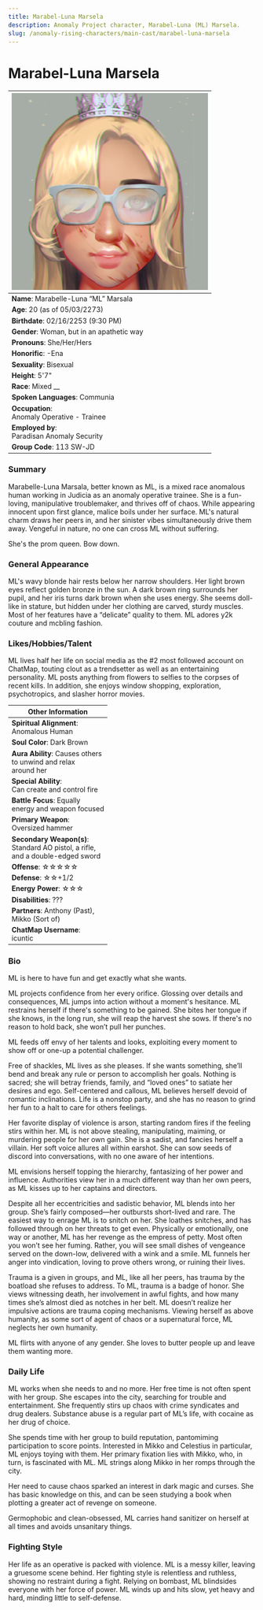 ```yaml
---
title: Marabel-Luna Marsela
description: Anomaly Project character, Marabel-Luna (ML) Marsela.
slug: /anomaly-rising-characters/main-cast/marabel-luna-marsela
---
```


# Marabel-Luna Marsela

<div class="leftCharacterProfile"> </div>

| ![M.L. Image](/img/characters/ml.jpg) |
| --- |
|**Name**: Marabelle-Luna “ML” Marsala|
|**Age**: 20 (as of 05/03/2273)|
|**Birthdate**: 02/16/2253 (9:30 PM)|
|**Gender**: Woman, but in an apathetic way|
|**Pronouns**: She/Her/Hers|
|**Honorific**: -Ena|
|**Sexuality**: Bisexual|
|**Height**: 5'7"|
|**Race**: Mixed __ |
|**Spoken Languages**: Communia|
|**Occupation**:<br/> Anomaly Operative - Trainee|
|**Employed by**:<br/> Paradisan Anomaly Security|
|**Group Code**: 113 SW-JD|






### Summary

Marabelle-Luna Marsala, better known as ML, is a mixed race anomalous human working in Judicia as an anomaly operative trainee. She is a fun-loving, manipulative troublemaker, and thrives off of chaos. While appearing innocent upon first glance, malice boils under her surface. ML's natural charm draws her peers in, and her sinister vibes simultaneously drive them away. Vengeful in nature, no one can cross ML without suffering.

She's the prom queen. Bow down.

### General Appearance

ML's wavy blonde hair rests below her narrow shoulders. Her light brown eyes reflect golden bronze in the sun. A dark brown ring surrounds her pupil, and her iris turns dark brown when she uses energy. She seems doll-like in stature, but hidden under her clothing are carved, sturdy muscles. Most of her features have a “delicate” quality to them. ML adores y2k couture and mcbling fashion.

### Likes/Hobbies/Talent

ML lives half her life on social media as the #2 most followed account on ChatMap, touting clout as a trendsetter as well as an entertaining personality. ML posts anything from flowers to selfies to the corpses of recent kills. In addition, she enjoys window shopping, exploration, psychotropics, and slasher horror movies.

<div class="rightCharacterProfile"> </div>

|Other Information|
| --- |
|**Spiritual Alignment**: <br/> 	Anomalous Human|
|**Soul Color**: 	Dark Brown|
|**Aura Ability**: 	Causes others<br/> to unwind and relax<br/> around her|
|**Special Ability**:<br/> 	Can create and control fire|
|**Battle Focus**: 	Equally<br/> energy and weapon focused|
|**Primary Weapon**:<br/> 	Oversized hammer|
|**Secondary Weapon(s)**:<br/> 	Standard AO pistol, a rifle,<br/> and a double-edged sword|
|**Offense**: ☆☆☆☆☆|
|**Defense**: ☆☆+1/2|
|**Energy Power**: ☆☆☆|
|**Disabilities**: 	???|
|**Partners**: 	Anthony (Past),<br/> Mikko (Sort of)|
|**ChatMap Username**:<br/> 	icuntic|

### Bio

ML is here to have fun and get exactly what she wants.

ML projects confidence from her every orifice. Glossing over details and consequences, ML jumps into action without a moment's hesitance. ML restrains herself if there's something to be gained. She bites her tongue if she knows, in the long run, she will reap the harvest she sows. If there's no reason to hold back, she won’t pull her punches.

ML feeds off envy of her talents and looks, exploiting every moment to show off or one-up a potential challenger.

Free of shackles, ML lives as she pleases. If she wants something, she’ll bend and break any rule or person to accomplish her goals. Nothing is sacred; she will betray friends, family, and “loved ones” to satiate her desires and ego. Self-centered and callous, ML believes herself devoid of romantic inclinations. Life is a nonstop party, and she has no reason to grind her fun to a halt to care for others feelings.

Her favorite display of violence is arson, starting random fires if the feeling stirs within her. ML is not above stealing, manipulating, maiming, or murdering people for her own gain. She is a sadist, and fancies herself a villain. Her soft voice allures all within earshot. She can sow seeds of discord into conversations, with no one aware of her intentions.

ML envisions herself topping the hierarchy, fantasizing of her power and influence. Authorities view her in a much different way than her own peers, as ML kisses up to her captains and directors.

Despite all her eccentricities and sadistic behavior, ML blends into her group. She’s fairly composed—her outbursts short-lived and rare. The easiest way to enrage ML is to snitch on her. She loathes snitches, and has followed through on her threats to get even. Physically or emotionally, one way or another, ML has her revenge as the empress of petty. Most often you won’t see her fuming. Rather, you will see small dishes of vengeance served on the down-low, delivered with a wink and a smile. ML funnels her anger into vindication, loving to prove others wrong, or ruining their lives.

Trauma is a given in groups, and ML, like all her peers, has trauma by the boatload she refuses to address. To ML, trauma is a badge of honor. She views witnessing death, her involvement in awful fights, and how many times she’s almost died as notches in her belt. ML doesn’t realize her impulsive actions are trauma coping mechanisms. Viewing herself as above humanity, as some sort of agent of chaos or a supernatural force, ML neglects her own humanity.

ML flirts with anyone of any gender. She loves to butter people up and leave them wanting more.

### Daily Life

ML works when she needs to and no more. Her free time is not often spent with her group. She escapes into the city, searching for trouble and entertainment. She frequently stirs up chaos with crime syndicates and drug dealers. Substance abuse is a regular part of ML’s life, with cocaine as her drug of choice.

She spends time with her group to build reputation, pantomiming participation to score points. Interested in Mikko and Celestius in particular, ML enjoys toying with them. Her primary fixation lies with Mikko, who, in turn, is fascinated with ML. ML strings along Mikko in her romps through the city.

Her need to cause chaos sparked an interest in dark magic and curses. She has basic knowledge on this, and can be seen studying a book when plotting a greater act of revenge on someone.

Germophobic and clean-obsessed, ML carries hand sanitizer on herself at all times and avoids unsanitary things.

### Fighting Style

Her life as an operative is packed with violence. ML is a messy killer, leaving a gruesome scene behind. Her fighting style is relentless and ruthless, showing no restraint during a fight. Relying on bombast, ML blindsides everyone with her force of power. ML winds up and hits slow, yet heavy and hard, minding little to self-defense.
